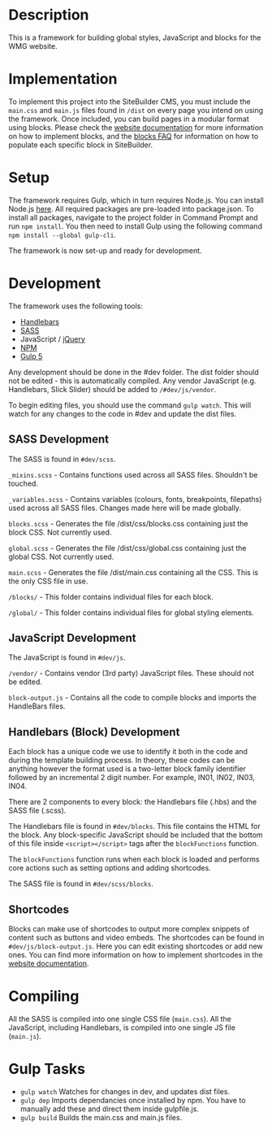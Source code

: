 # Description
This is a framework for building global styles, JavaScript and blocks for the WMG website.

# Implementation
To implement this project into the SiteBuilder CMS, you must include the `main.css` and `main.js` files found in `/dist` on every page you intend on using the framework. Once included, you can build pages in a modular format using blocks. Please check the [website documentation](https://warwick.ac.uk/fac/sci/wmg/intranet/info/comms/wmg-website-support/) for more information on how to implement blocks, and the [blocks FAQ](https://warwick.ac.uk/fac/sci/wmg/intranet/info/comms/wmg-website-support/blocks/) for information on how to populate each specific block in SiteBuilder.

# Setup
The framework requires Gulp, which in turn requires Node.js. You can install Node.js [here](https://nodejs.org/en/download/). All required packages are pre-loaded into package.json. To install all packages, navigate to the project folder in Command Prompt and run `npm install`. You then need to install Gulp using the following command `npm install --global gulp-cli`.

The framework is now set-up and ready for development.

# Development
The framework uses the following tools:
* [Handlebars](https://handlebarsjs.com/)
* [SASS](https://sass-lang.com/install)
* JavaScript / [jQuery](https://jquery.com/)
* [NPM](https://www.npmjs.com/) 
* [Gulp 5](https://gulpjs.com/)

Any development should be done in the #dev folder. The dist folder should not be edited - this is automatically compiled.
Any vendor JavaScript (e.g. Handlebars, Slick Slider) should be added to `/#dev/js/vendor`.

To begin editing files, you should use the command `gulp watch`. This will watch for any changes to the code in #dev and update the dist files.

## SASS Development
The SASS is found in `#dev/scss`. 

`_mixins.scss` - Contains functions used across all SASS files. Shouldn't be touched.

`_variables.scss` - Contains variables (colours, fonts, breakpoints, filepaths) used across all SASS files. Changes made here will be made globally.

`blocks.scss` - Generates the file /dist/css/blocks.css containing just the block CSS. Not currently used.

`global.scss` - Generates the file /dist/css/global.css containing just the global CSS. Not currently used.

`main.scss` - Generates the file /dist/main.css containing all the CSS. This is the only CSS file in use.

`/blocks/` - This folder contains individual files for each block.

`/global/` - This folder contains individual files for global styling elements.

## JavaScript Development
The JavaScript is found in `#dev/js`.

`/vendor/` - Contains vendor (3rd party) JavaScript files. These should not be edited.

`block-output.js` - Contains all the code to compile blocks and imports the HandleBars files.


## Handlebars (Block) Development
Each block has a unique code we use to identify it both in the code and during the template building process. In theory, these codes can be anything however the format used is a two-letter block family identifier followed by an incremental 2 digit number. For example, IN01, IN02, IN03, IN04.

There are 2 components to every block: the Handlebars file (.hbs) and the SASS file (.scss).

The Handlebars file is found in `#dev/blocks`. This file contains the HTML for the block. Any block-specific JavaScript should be included that the bottom of this file inside `<script></script>` tags after the `blockFunctions` function.

The `blockFunctions` function runs when each block is loaded and performs core actions such as setting options and adding shortcodes.

The SASS file is found in `#dev/scss/blocks`.

## Shortcodes
Blocks can make use of shortcodes to output more complex snippets of content such as buttons and video embeds. The shortcodes can be found in `#dev/js/block-output.js`. Here you can edit existing shortcodes or add new ones. You can find more information on how to implement shortcodes in the [website documentation](https://warwick.ac.uk/fac/sci/wmg/intranet/info/comms/wmg-website-support/).



# Compiling
All the SASS is compiled into one single CSS file (`main.css`).
All the JavaScript, including Handlebars, is compiled into one single JS file (`main.js`).


# Gulp Tasks
* `gulp watch` Watches for changes in dev, and updates dist files.
* `gulp dep` Imports dependancies once installed by npm. You have to manually add these and direct them inside gulpfile.js.
* `gulp build` Builds the main.css and main.js files.